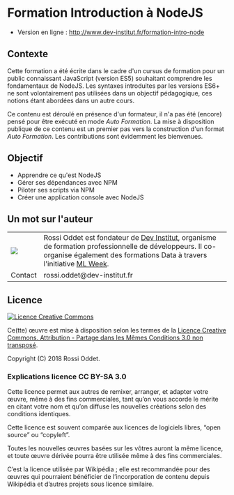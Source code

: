 # Formation Introduction à NodeJS

* Version en ligne : http://www.dev-institut.fr/formation-intro-node


## Contexte
Cette formation a été écrite dans le cadre d'un cursus de formation pour un public connaissant JavaScript (version ES5) souhaitant comprendre les fondamentaux de NodeJS.
Les syntaxes introduites par les versions ES6+ ne sont volontairement pas utilisées dans un objectif pédagogique, ces notions étant abordées dans un autre cours.

Ce contenu est déroulé en présence d'un formateur, il n'a pas été (encore) pensé pour être exécuté en mode _Auto Formation_.
La mise à disposition publique de ce contenu est un premier pas vers la construction d'un format _Auto Formation_.
Les contributions sont évidemment les bienvenues.


## Objectif

* Apprendre ce qu'est NodeJS
* Gérer ses dépendances avec NPM
* Piloter ses scripts via NPM
* Créer une application console avec NodeJS


## Un mot sur l'auteur

<table>
    <tbody>
        <tr>
            <td><img src="https://avatars3.githubusercontent.com/u/1372183?s=200&u=ef562f9dd6ebffd9929d46af18439ea544038c1a&v=4"></td>
            <td>Rossi Oddet est fondateur de <a href="http://www.dev-institut.fr">Dev Institut</a>, organisme de formation professionnelle de développeurs.
            Il co-organise également des formations Data à travers l'initiative <a href="http://www.ml-week.com/">ML Week</a>.</td>
        </tr>
        <tr>
            <td>Contact</td>
            <td>rossi.oddet@dev-institut.fr</td>
        </tr>
    </tbody>
</table>

## Licence

[![Licence Creative Commons](http://i.creativecommons.org/l/by-sa/3.0/88x31.png)](http://creativecommons.org/licenses/by-sa/3.0/deed.fr)

Ce(tte) œuvre est mise à disposition selon les termes de la [Licence Creative Commons. Attribution - Partage dans les Mêmes Conditions 3.0 non transposé](http://creativecommons.org/licenses/by-sa/3.0/deed.fr).

Copyright (C) 2018 Rossi Oddet.

### Explications licence CC BY-SA 3.0

Cette licence permet aux autres de remixer, arranger, et adapter votre œuvre, même à des fins commerciales, tant qu’on vous accorde le mérite en citant votre nom et qu’on diffuse les nouvelles créations selon des conditions identiques.

Cette licence est souvent comparée aux licences de logiciels libres, “open source” ou “copyleft”.

Toutes les nouvelles œuvres basées sur les vôtres auront la même licence, et toute œuvre dérivée pourra être utilisée même à des fins commerciales.

C’est la licence utilisée par Wikipédia ; elle est recommandée pour des œuvres qui pourraient bénéficier de l’incorporation de contenu depuis Wikipédia et d’autres projets sous licence similaire.


